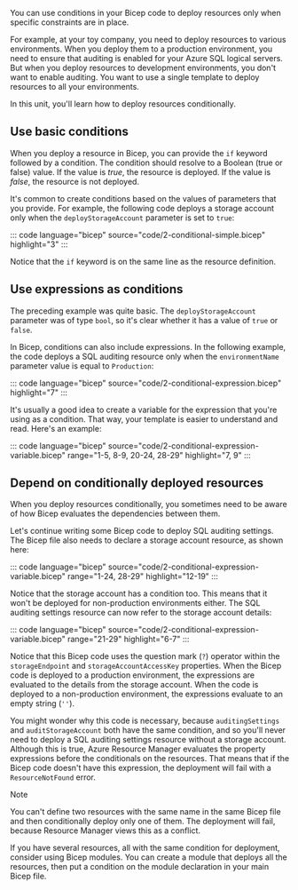 You can use conditions in your Bicep code to deploy resources only when specific constraints are in place.

For example, at your toy company, you need to deploy resources to various environments. When you deploy them to a production environment, you need to ensure that auditing is enabled for your Azure SQL logical servers. But when you deploy resources to development environments, you don't want to enable auditing. You want to use a single template to deploy resources to all your environments.

In this unit, you'll learn how to deploy resources conditionally.

## Use basic conditions

When you deploy a resource in Bicep, you can provide the `if` keyword followed by a condition. The condition should resolve to a Boolean (true or false) value. If the value is *true*, the resource is deployed. If the value is *false*, the resource is not deployed.

It's common to create conditions based on the values of parameters that you provide. For example, the following code deploys a storage account only when the `deployStorageAccount` parameter is set to `true`:

::: code language="bicep" source="code/2-conditional-simple.bicep" highlight="3" :::

Notice that the `if` keyword is on the same line as the resource definition.

## Use expressions as conditions

The preceding example was quite basic. The `deployStorageAccount` parameter was of type `bool`, so it's clear whether it has a value of `true` or `false`.

In Bicep, conditions can also include expressions. In the following example, the code deploys a SQL auditing resource only when the `environmentName` parameter value is equal to `Production`:

::: code language="bicep" source="code/2-conditional-expression.bicep" highlight="7" :::

It's usually a good idea to create a variable for the expression that you're using as a condition. That way, your template is easier to understand and read. Here's an example:

::: code language="bicep" source="code/2-conditional-expression-variable.bicep" range="1-5, 8-9, 20-24, 28-29" highlight="7, 9" :::

## Depend on conditionally deployed resources

When you deploy resources conditionally, you sometimes need to be aware of how Bicep evaluates the dependencies between them.

Let's continue writing some Bicep code to deploy SQL auditing settings. The Bicep file also needs to declare a storage account resource, as shown here:

::: code language="bicep" source="code/2-conditional-expression-variable.bicep" range="1-24, 28-29" highlight="12-19" :::

Notice that the storage account has a condition too. This means that it won't be deployed for non-production environments either. The SQL auditing settings resource can now refer to the storage account details:

::: code language="bicep" source="code/2-conditional-expression-variable.bicep" range="21-29" highlight="6-7" :::

Notice that this Bicep code uses the question mark (`?`) operator within the `storageEndpoint` and `storageAccountAccessKey` properties. When the Bicep code is deployed to a production environment, the expressions are evaluated to the details from the storage account. When the code is deployed to a non-production environment, the expressions evaluate to an empty string (`''`).

You might wonder why this code is necessary, because `auditingSettings` and `auditStorageAccount` both have the same condition, and so you'll never need to deploy a SQL auditing settings resource without a storage account. Although this is true, Azure Resource Manager evaluates the property expressions before the conditionals on the resources. That means that if the Bicep code doesn't have this expression, the deployment will fail with a `ResourceNotFound` error.

> [!NOTE]
> You can't define two resources with the same name in the same Bicep file and then conditionally deploy only one of them. The deployment will fail, because Resource Manager views this as a conflict.

If you have several resources, all with the same condition for deployment, consider using Bicep modules. You can create a module that deploys all the resources, then put a condition on the module declaration in your main Bicep file.
